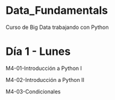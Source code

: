 # Data_Fundamentals
Curso de Big Data trabajando con Python

  # Día 1 - Lunes

M4-01-Introducción a Python I
  
M4-02-Introducción a Python II

M4-03-Condicionales
